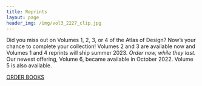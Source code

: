 ```yaml
---
title: Reprints
layout: page
header_img: /img/vol3_2227_clip.jpg
---
```


Did you miss out on Volumes 1, 2, 3, or 4 of the Atlas of Design? Now’s your chance to complete your collection! Volumes 2 and 3 are available now and Volumes 1 and 4 reprints will ship summer 2023. <em>Order now, while they last.</em> Our newest offering, Volume 6, became available in October 2022. Volume 5 is also available. 

<a href="https://atlasofdesign.bigcartel.com/" target="_blank" class="button button-blue">
ORDER BOOKS <i class="fa fa-book"></i>
</a>
